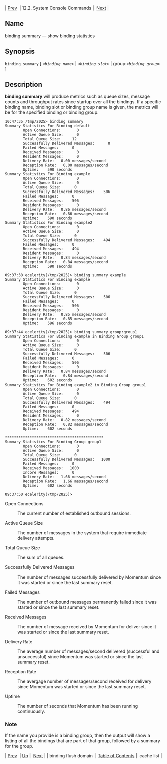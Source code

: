 | [Prev](console_commands.binding_flush_domain)  | 12.2. System Console Commands |  [Next](console_commands.cache_list.php) |

<a name="console_commands.binding_summary"></a>
## Name

binding summary — show binding statistics

## Synopsis

`binding summary` [ *`<binding name>`*        | *`<binding slot>`*        | group:*`<binding group>`*         ]

<a name="idp15473152"></a>
## Description

**binding summary**         will produce metrics such as queue sizes, message counts and throughput rates since startup over all the bindings. If a specific binding name, binding slot or binding group name is given, the metrics will be for the specified binding or binding group.

```
10:47:35 /tmp/2025> binding summary
Summary Statistics For Binding default
        Open Connections:       0
        Active Queue Size:      0
        Total Queue Size:     12
        Successfully Delivered Messages:      0
        Failed Messages:      0
        Received Messages:      0
        Resident Messages:      0
        Delivery Rate:   0.00 messages/second
        Reception Rate:   0.00 messages/second
        Uptime:    590 seconds
Summary Statistics For Binding example
        Open Connections:       0
        Active Queue Size:      0
        Total Queue Size:      0
        Successfully Delivered Messages:    506
        Failed Messages:      0
        Received Messages:    506
        Resident Messages:      0
        Delivery Rate:   0.86 messages/second
        Reception Rate:   0.86 messages/second
        Uptime:    590 seconds
Summary Statistics For Binding example2
        Open Connections:       0
        Active Queue Size:      0
        Total Queue Size:      0
        Successfully Delivered Messages:    494
        Failed Messages:      0
        Received Messages:    494
        Resident Messages:      0
        Delivery Rate:   0.84 messages/second
        Reception Rate:   0.84 messages/second
        Uptime:    590 seconds

09:37:38 ecelerity(/tmp/2025)> binding summary example
Summary Statistics For Binding example
        Open Connections:       0
        Active Queue Size:      0
        Total Queue Size:      0
        Successfully Delivered Messages:    506
        Failed Messages:      0
        Received Messages:    506
        Resident Messages:      0
        Delivery Rate:   0.85 messages/second
        Reception Rate:   0.85 messages/second
        Uptime:    596 seconds

09:37:44 ecelerity(/tmp/2025)> binding summary group:group1
Summary Statistics For Binding example in Binding Group group1
        Open Connections:       0
        Active Queue Size:      0
        Total Queue Size:      0
        Successfully Delivered Messages:    506
        Failed Messages:      0
        Received Messages:    506
        Resident Messages:      0
        Delivery Rate:   0.84 messages/second
        Reception Rate:   0.84 messages/second
        Uptime:    602 seconds
Summary Statistics For Binding example2 in Binding Group group1
        Open Connections:       0
        Active Queue Size:      0
        Total Queue Size:      0
        Successfully Delivered Messages:    494
        Failed Messages:      0
        Received Messages:    494
        Resident Messages:      0
        Delivery Rate:   0.82 messages/second
        Reception Rate:   0.82 messages/second
        Uptime:    602 seconds

********************************************
Summary Statistics For Binding Group group1
        Open Connections:       0
        Active Queue Size:      0
        Total Queue Size:      0
        Successfully Delivered Messages:   1000
        Failed Messages:      0
        Received Messages:   1000
        Incore Messages:      0
        Delivery Rate:   1.66 messages/second
        Reception Rate:   1.66 messages/second
        Uptime:    602 seconds

09:37:50 ecelerity(/tmp/2025)>
```

<dl class="variablelist">

<dt>Open Connections</dt>

<dd>

The current number of established outbound sessions.

</dd>

<dt>Active Queue Size</dt>

<dd>

The number of messages in the system that require immediate delivery attempts.

</dd>

<dt>Total Queue Size</dt>

<dd>

The sum of all queues.

</dd>

<dt>Successfully Delivered Messages</dt>

<dd>

The number of messages successfully delivered by Momentum since it was started or since the last summary reset.

</dd>

<dt>Failed Messages</dt>

<dd>

The number of outbound messages permanently failed since it was started or since the last summary reset.

</dd>

<dt>Received Messages</dt>

<dd>

The number of message received by Momentum for deliver since it was started or since the last summary reset.

</dd>

<dt>Delivery Rate</dt>

<dd>

The average number of messages/second delivered (successful and unsuccessful) since Momentum was started or since the last summary reset.

</dd>

<dt>Reception Rate</dt>

<dd>

The avergage number of messages/second received for delivery since Momentum was started or since the last summary reset.

</dd>

<dt>Uptime</dt>

<dd>

The number of seconds that Momentum has been running continuously.

</dd>

</dl>

### Note

If the name you provide is a binding group, then the output will show a listing of all the bindings that are part of that group, followed by a summary for the group.

| [Prev](console_commands.binding_flush_domain)  | [Up](console.commands.non-module.php) |  [Next](console_commands.cache_list.php) |
| binding flush domain  | [Table of Contents](index) |  cache list |

